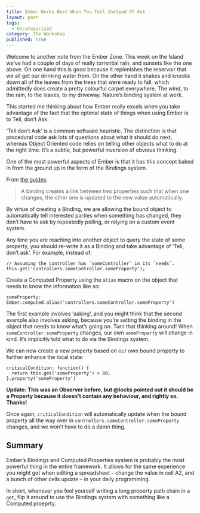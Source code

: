 ```yaml
---
title: Ember Works Best When You Tell Instead Of Ask
layout: post
tags:
  - Uncategorized
category: The Workshop
published: true
---
```


Welcome to another note from the Ember Zone. This week on the Island we&#8217;ve had a couple of days of really torrential rain, and sunsets like the one above. On one hand this is good because it replenishes the reservoir that we all get our drinking water from. On the other hand it shakes and knocks down all of the leaves from the trees that were ready to fall, which admittedly does create a pretty colourful carpet everywhere. The wind, to the rain, to the leaves, to my driveway. Nature&#8217;s binding system at work.

This started me thinking about how Ember really excels when you take advantage of the fact that the optimal state of things when using Ember is to Tell, don&#8217;t Ask.

<!--more-->

&#8216;Tell don&#8217;t Ask&#8217; is a common software heuristic. The distinction is that procedural code ask lots of questions about what it should do next, whereas Object Oriented code relies on telling other objects what to do at the right time. It&#8217;s a subtle, but powerful inversion of obvious thinking.

One of the most powerful aspects of Ember is that it has this concept baked in from the ground up in the form of the Bindings system.

From [the guides][1]:

> A binding creates a link between two properties such that when one changes, the other one is updated to the new value automatically.

By virtue of creating a Binding, we are allowing the bound object to automatically tell interested parties when something has changed, they don&#8217;t have to ask by repeatedly polling, or relying on a custom event system.

Any time you are reaching into another object to query the state of some property, you should re-write it as a Binding and take advantage of &#8216;Tell, don&#8217;t ask&#8217;. For example, instead of:

    // Assuming the controller has `someController` in its `needs`.
    this.get('controllers.someController.someProperty');

Create a Computed Property using the `alias` macro on the object that needs to know the information like so:

    someProperty: Ember.computed.alias('controllers.someController.someProperty')

The first example involves &#8216;asking&#8217;, and you might think that the second example also involves asking, because you&#8217;re setting the binding in the object that needs to know what&#8217;s going on. Turn that thinking around! When `someController.someProperty` changes, our own `someProperty` will change in kind. It&#8217;s implicitly told what to do via the Bindings system.

We can now create a new property based on our own bound property to further enhance the local state:

    criticalCondition: function() {
      return this.get('someProperty') > 80;
    }.property('someProperty')

**Update: This was an Observer before, but @locks pointed out it should be a Property because it doesn&#8217;t contain any behaviour, and rightly so. Thanks!**

Once again, `criticalCondition` will automatically update when the bound property all the way over in `controllers.someController.someProperty` changes, and we won&#8217;t have to do a damn thing.

## Summary

Ember&#8217;s Bindings and Computed Properties system is probably the most powerful thing in the entire framework. It allows for the same experience you might get when editing a spreadsheet – change the value in cell A2, and a bunch of other cells update – in your daily programming.

In short, whenever you feel yourself writing a long property path chain in a `get`, flip it around to use the Bindings system with something like a Computed proeprty.

[1]: http://emberjs.com/guides/object-model/bindings/
